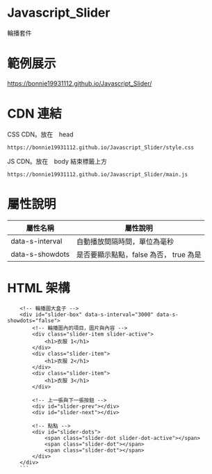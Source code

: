# Javascript_Slider
輪播套件

# 範例展示
https://bonnie19931112.github.io/Javascript_Slider/

# CDN 連結

CSS CDN。放在　head

```
https://bonnie19931112.github.io/Javascript_Slider/style.css
```

JS CDN。放在　body 結束標籤上方

```
https://bonnie19931112.github.io/Javascript_Slider/main.js
```

# 屬性說明

屬性名稱 | 屬性說明
--------|-------
data-s-interval | 自動播放間隔時間，單位為毫秒
data-s-showdots | 是否要顯示點點，false 為否， true 為是

# HTML 架構

```
    <!-- 輪播圖大盒子 -->
    <div id="slider-box" data-s-interval="3000" data-s-showdots="false">
        <!-- 輪播圖內的項目，圖片與內容 -->
        <div class="slider-item slider-active">
            <h1>衣服 1</h1>
        </div>
        <div class="slider-item">
            <h1>衣服 2</h1>
        </div>
        <div class="slider-item">
            <h1>衣服 3</h1>
        </div>

        <!-- 上一張與下一張按鈕 -->
        <div id="slider-prev"></div>
        <div id="slider-next"></div>

        <!-- 點點 -->
        <div id="slider-dots">
            <span class="slider-dot slider-dot-active"></span>
            <span class="slider-dot"></span>
            <span class="slider-dot"></span>
        </div>
    </div>
    ```